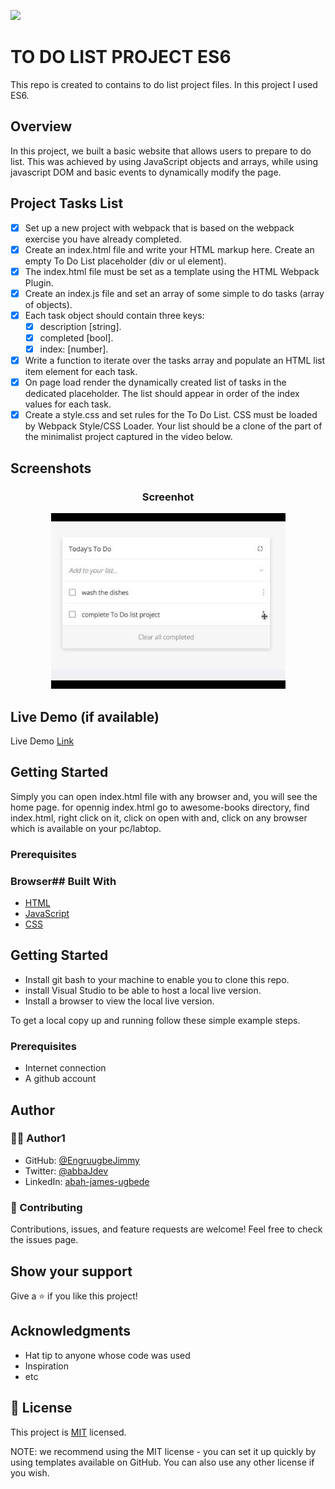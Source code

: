 ![](https://img.shields.io/badge/EngruugbeJimmy-blue)

# TO DO LIST PROJECT ES6
This repo is created to contains to do list project files. In this project I used ES6.

## Overview

In this project, we built a basic website that allows users to prepare to do list. This was achieved by using JavaScript objects and arrays, while using javascript DOM and basic events to dynamically modify the page.

## Project Tasks List

- [x] Set up a new project with webpack that is based on the webpack exercise you have already completed.
- [x] Create an index.html file and write your HTML markup here. Create an empty To Do List placeholder (div or ul element). 
- [x] The index.html file must be set as a template using the HTML Webpack Plugin.
- [x] Create an index.js file and set an array of some simple to do tasks (array of objects). 
- [x] Each task object should contain three keys:
   - [x] description [string].
   - [x] completed [bool].
   - [x] index: [number].
- [x] Write a function to iterate over the tasks array and populate an HTML list item element for each task.
- [x] On page load render the dynamically created list of tasks in the dedicated placeholder. The list should appear in order of the index values for each task.
- [x] Create a style.css and set rules for the To Do List. CSS must be loaded by Webpack Style/CSS Loader. Your list should be a clone of the part of the minimalist project captured in the video below.

## Screenshots

<h3 align="center">Screenhot</h3>
<p align="center">
  <img width="375" src="screenshots/screenshot.png">
</P>

## Live Demo (if available)
Live Demo [Link](https://engruugbejimmy.github.io/todo_list/)

## Getting Started
Simply you can open index.html file with any browser and, you will see the home page.
for opennig index.html go to awesome-books directory, find index.html, right click on it, click on open with and, click on any browser which is available on your pc/labtop. 
### Prerequisites
### Browser## Built With

- [HTML](https://developer.mozilla.org/en-US/docs/Web/HTML)
- [JavaScript](https://developer.mozilla.org/en-US/docs/Web/JavaScript)
- [CSS](https://developer.mozilla.org/en-US/docs/Web/CSS)


## Getting Started

- Install git bash to your machine to enable you to clone this repo.
- install Visual Studio to be able to host a local live version.
- Install a browser to view the local live version.

To get a local copy up and running follow these simple example steps.

### Prerequisites

- Internet connection
- A github account

## Author
### 🧑🏻 Author1
- GitHub: [@EngruugbeJimmy](https://github.com/EngruugbeJimmy)
- Twitter: [@abbaJdev](https://twitter.com/abbaJdev)
- LinkedIn: [abah-james-ugbede](https://www.linkedin.com/in/abah-james-ugbede-356982159/)

### 🤝 Contributing
Contributions, issues, and feature requests are welcome!
Feel free to check the issues page.
## Show your support
Give a ⭐️ if you like this project!

## Acknowledgments
- Hat tip to anyone whose code was used
- Inspiration
- etc
## 📝 License

This project is [MIT](https://github.com/git/git-scm.com/blob/main/MIT-LICENSE.txt) licensed.

NOTE: we recommend using the MIT license - you can set it up quickly by using templates available on GitHub. You can also use any other license if you wish.
